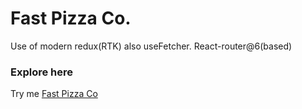 # Fast Pizza Co. 
Use of modern redux(RTK) also useFetcher. React-router@6(based)

### Explore here
Try me [Fast Pizza Co](https://fast-pizza-firstchoice.netlify.app)
